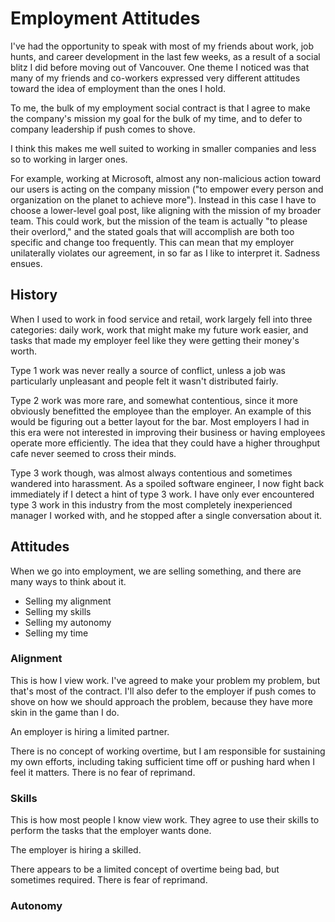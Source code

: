 
# Employment Attitudes

I've had the opportunity to speak with most of my friends about work,
job hunts, and career development in the last few weeks, as a result of a
social blitz I did before moving out of Vancouver. One theme I noticed
was that many of my friends and co-workers expressed very different attitudes
toward the idea of employment than the ones I hold.

To me, the bulk of my employment social contract is that I agree to make
the company's mission my goal for the bulk of my time, and to defer to
company leadership if push comes to shove.

I think this makes me well suited to working in smaller companies and less
so to working in larger ones.

For example, working at Microsoft,
almost any non-malicious action toward our users is acting on the company
mission ("to empower every person and organization on the planet to achieve
more"). Instead in this case I have to choose a lower-level goal post,
like aligning with the mission of my broader team. This could work,
but the mission of the team is actually "to please their overlord," and
the stated goals that will accomplish are both too specific and change too
frequently. This can mean that my employer unilaterally violates our agreement,
in so far as I like to interpret it. Sadness ensues.

## History

When I used to work in food service and retail, work largely fell into three
categories: daily work, work that might make my future work easier, and
tasks that made my employer feel like they were getting their money's worth.

Type 1 work was never really a source of conflict, unless a job was
particularly unpleasant and people felt it wasn't distributed fairly.

Type 2 work was more rare, and somewhat contentious, since it more
obviously benefitted the employee than the employer. An example of this
would be figuring out a better layout for the bar. Most employers
I had in this era were not interested in improving their business or
having employees operate more efficiently. The idea that they could have
a higher throughput cafe never seemed to cross their minds.

Type 3 work though, was almost always contentious and sometimes wandered
into harassment. As a spoiled software engineer, I now fight back
immediately if I detect a hint of type 3 work. I have only
ever encountered type 3 work in this industry
from the most completely inexperienced manager
I worked with, and he stopped after a single conversation about it.

## Attitudes

When we go into employment, we are selling something, and there are many
ways to think about it.

- Selling my alignment
- Selling my skills
- Selling my autonomy
- Selling my time

### Alignment

This is how I view work. I've agreed to make your problem my problem,
but that's most of the contract. I'll also defer to the employer if push
comes to shove on how we should approach the problem, because they have
more skin in the game than I do.

An employer is hiring a limited partner.

There is no concept of working overtime, but I am responsible for sustaining
my own efforts, including taking sufficient time off or pushing hard when
I feel it matters. There is no fear of reprimand.

### Skills

This is how most people I know view work.
They agree to use their skills to perform the tasks that the employer wants
done.

The employer is hiring a skilled.

There appears to be a limited concept of overtime being bad, but sometimes
required. There is fear of reprimand.

### Autonomy



